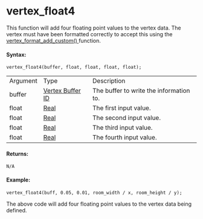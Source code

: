 # vertex_float4

This function will add four floating point values to the vertex data.
The vertex must have been formatted correctly to accept this using the [
vertex_format_add_custom() ](vertex_format_add_custom) function.

#### Syntax:

``` gml
vertex_float4(buffer, float, float, float, float);
```

|          |                                                                                                                   |                                         |
|----------|-------------------------------------------------------------------------------------------------------------------|-----------------------------------------|
| Argument | Type                                                                                                              | Description                             |
| buffer   |  [Vertex Buffer ID](../../../../../GameMaker_Language/GML_Reference/Drawing/Primitives/vertex_create_buffer)  | The buffer to write the information to. |
| float    |  [Real](../../../../../GameMaker_Language/GML_Overview/Data_Types)                                            | The first input value.                  |
| float    |  [Real](../../../../../GameMaker_Language/GML_Overview/Data_Types)                                            | The second input value.                 |
| float    |  [Real](../../../../../GameMaker_Language/GML_Overview/Data_Types)                                            | The third input value.                  |
| float    |  [Real](../../../../../GameMaker_Language/GML_Overview/Data_Types)                                            | The fourth input value.                 |

#### Returns:

``` gml
N/A
```

#### Example:

``` gml
vertex_float4(buff, 0.05, 0.01, room_width / x, room_height / y);
```

The above code will add four floating point values to the vertex data
being defined.
